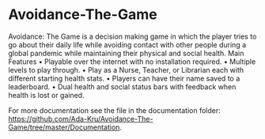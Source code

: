 # Avoidance-The-Game
Avoidance: The Game is a decision making game in which the player tries to go about their daily life while avoiding contact with other people during a global pandemic while maintaining their physical and social health.
Main Features
    • Playable over the internet with no installation required.
    • Multiple levels to play through.
    • Play as a Nurse, Teacher, or Librarian each with different starting health stats.
    • Players can have their name saved to a leaderboard.
    • Dual health and social status bars with feedback when health is lost or gained.

For more documentation see the file in the documentation folder: https://github.com/Ada-Kru/Avoidance-The-Game/tree/master/Documentation.
